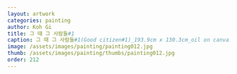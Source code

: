 ```yaml
---
layout: artwork
categories: painting
author: Koh Gi
title: 그 때 그 사람들#1
caption: 그 때 그 사람들#1(Good citizen#1)_193.9cm x 130.3cm_oil on canvas_2018
image: /assets/images/painting/painting012.jpg
thumb: /assets/images/painting/thumbs/painting012.jpg
order: 212
---
```

